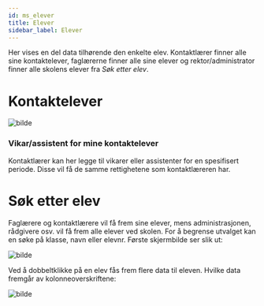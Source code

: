 ```yaml
---
id: ms_elever
title: Elever
sidebar_label: Elever
---
```

Her vises en del data tilhørende den enkelte elev. Kontaktlærer finner alle sine kontaktelever, faglærerne finner alle sine elever og rektor/administrator finner alle skolens elever fra _Søk etter elev_.

# Kontaktelever

![bilde](https://github.com/BarmanHanssen/iskole/assets/80097133/52845f35-019d-4af3-b612-b0841d4f4e0f)

### Vikar/assistent for mine kontaktelever
Kontaktlærer kan her legge til vikarer eller assistenter for en spesifisert periode. Disse vil få de samme rettighetene som kontaktlæreren har.

# Søk etter elev
Faglærere og kontaktlærere vil få frem sine elever, mens administrasjonen, rådgivere osv. vil få frem alle elever ved skolen.
For å begrense utvalget kan en søke på klasse, navn eller elevnr. Første skjermbilde ser slik ut:

![bilde](https://github.com/user-attachments/assets/384a4804-a287-47c1-90d4-f8fa6004c101)

Ved å dobbeltklikke på en elev fås frem flere data til eleven. Hvilke data fremgår av kolonneoverskriftene:

![bilde](https://github.com/user-attachments/assets/c2408048-3b70-4dfd-8311-76b18f07a3e4)

 

